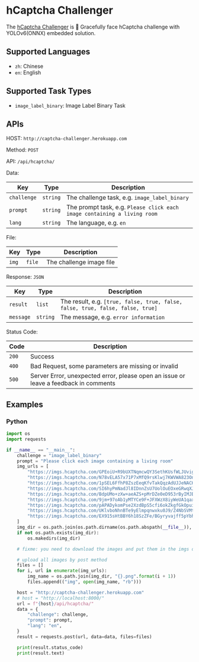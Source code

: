 # hCaptcha Challenger

The [hCaptcha Challenger](https://github.com/QIN2DIM/hcaptcha-challenger) is 🥂 Gracefully face hCaptcha challenge with YOLOv6(ONNX) embedded solution.

## Supported Languages

- `zh`: Chinese
- `en`: English

## Supported Task Types

- `image_label_binary`: Image Label Binary Task

## APIs

HOST: `http://captcha-challenger.herokuapp.com`

Method: `POST`

API: `/api/hcaptcha/`

Data:

| Key         | Type     | Description                                                              |
| ----------- | -------- | ------------------------------------------------------------------------ |
| `challenge` | `string` | The challenge task, e.g. `image_label_binary`                            |
| `prompt`    | `string` | The prompt task, e.g. `Please click each image containing a living rοom` |
| `lang`      | `string` | The language, e.g. `en`                                                  |

File:

| Key   | Type   | Description              |
| ----- | ------ | ------------------------ |
| `img` | `file` | The challenge image file |

Response: `JSON`

| Key       | Type     | Description                                                                    |
| --------- | -------- | ------------------------------------------------------------------------------ |
| `result`  | `list`   | The result, e.g. `[true, false, true, false, false, true, false, false, true]` |
| `message` | `string` | The message, e.g. `error information`                                          |

Status Code:

| Code  | Description                                                                          |
| ----- | ------------------------------------------------------------------------------------ |
| `200` | Success                                                                              |
| `400` | Bad Request, some parameters are missing or invalid                                  |
| `500` | Server Error, unexpected error, please open an issue or leave a feedback in comments |

## Examples

### Python

```python
import os
import requests

if __name__ == "__main__":
    challenge = "image_label_binary"
    prompt = "Please click each image containing a living rοom"
    img_urls = [
        "https://imgs.hcaptcha.com/GPEoiU+R9bUXTNqmcwQY3SethKUsfWLJUvigkUD1WIz7ShysOtrNzEQ6FtVGfxEkcPhyx4FSj+6URKFDVDo1yvejDFnQs6JYpP+/5VaY0iuc0VCk+XoKGiDU/vXeinlX+m3T+b+wvBeSz7hmdHLPARa6zeqgEMKb8fzODgSYGHjNmHBrwZKEVsqOZW4=/5xjvDyzFXjOozzB",
        "https://imgs.hcaptcha.com/N78vELA57x71P7xMfQ9rsKlwj7KWVWA823On41aBjRYeDycS/ObU4ZjXyfHXrUUZv/ZRDaupV1rFs1ZgKmhnhi+gmVJJ+pz6gLvoT1jAUOfGg69pF1Cy4Ct5QNVnbhyD1iYpfDdE0FrESqcZ1iRkY62EouI+wTWqzpa+EE5J+Btz8Zf72YyaWVdlUPg=44a04At4xqm458/p",
        "https://imgs.hcaptcha.com/1pSEL6FfhP8ZszEeqKfvTakQqzAdUJJeNACH3Sk9BxLz7AGFmmPQCF8OL6sE2UPHxecWO7ZaHrI/sPEcy1HPwdpvHJBNizaimOMcVW8KW9jzsSaU+8hExQuH07wXx3uzfADDYnnbMAVa89qf7SzL1pxp4KAjgyePJJuwexNBzzjelcVeWBhApRJtJMw=DI98ApAqjWBuMCZk",
        "https://imgs.hcaptcha.com/SI6hyPmNadJl8IDnnZsU7UolOuEOxeGRwqXJtWS/uSiUpA6/GnaePfbTugFZPyAyNa0c5iBnoimpnPh5DwVixLK6JIgo36sEMF15FdF5Xz4t8I5EN4o16CpKPOJLicAdaj3lVpvfPebpT3gzt95L0BYZed8Dg+3fxLL0/yVHb+H0AXMJiYIZXJvbfJI=qbqFvplUh4e9e29g",
        "https://imgs.hcaptcha.com/BdpUMo+zXw+aeAZS+pMrDZe0eD953rByIMJBZWdqt5HpIXmH4ec2DNL5szlLDA9Tfbw3JjYU/AoSegO89WGTja1Rgux26ieD3VcKC92Bbe57hujVh/cKECvBAeqb1Zc5OqtrUXZeESzTEPanUELoNO89A6eACbxeDKMJg3Z8I1PWyD/Vt25Yb6nEiT0=EFTyypD8F4x3toNu",
        "https://imgs.hcaptcha.com/9jm+97oAb1yMTYCe9F+JFXWzX8iyWeUA1qax56bPI3+douDzOF8Wa/hY0cJ6ZD3HETpjs6pAzur4CBnNoWKEKFoIKI0D5zjpD9uAGdohG0nZAB1vUwSkUDVoWFYQJq01HGe9Dm8DGJXl40blNSVRiPkUy86JbKFILKJ1o8KO3ybdQrBHrto0kImF/NI=unPpVZ/Eq3mV9Fw7",
        "https://imgs.hcaptcha.com/pAPADykomPse2XzdBpS5cfi6okZkgfGkOpuiB4znulKcuk4nvmlQ3kKHxxkWyGnDwpqW3zrA16whnvD6tiL8RYh0SBXcAeM+/VHS/TytRzMuJGRMi28cN+zXE0BNLnH3JhG1GC/nX7e1iys167oUBazroIn78IbJVTm6C8FdbvIrXnttHLgwX4AcgcI=PsgmVZvN6rsM6QNR",
        "https://imgs.hcaptcha.com/UKlvboNhnBTe9yElmpqnwxku0J9/Z4NbSVMt7C7nkcGX9XtE9W37kLT6rmqAXBCyrjq75O6TgB2tUH+K3cxkpjMr9r34mobHtFY1e+3077zTsIUcuFedSF1mjZQOlE7CX5gNskHD2iGX1RrV+KJEg/Evx2HvIaPHm7W7Hl73gzVgAYLZVbQGsfLYIXs=ZRHGGWSGBQFI4K74",
        "https://imgs.hcaptcha.com/EX915sHtBBY6h18SzZFe/BGyryvajff5pYbhsETEU49n8gJHuoGkyx/TYzhP3QgUW/ZfAoW5mc27oD6HfkpLGHNUxuGqQtD8sTnJWthSsWrASpzwVPCi+T5qzSBHPxj3eHUx1WKM10pzOA+X06vUr7ROSyepboL9rKlw2p2OwmSoMCLtn3trQdmSnB0=UJx3T+ODP1EYdlKP",
    ]
    img_dir = os.path.join(os.path.dirname(os.path.abspath(__file__)), "imgs")
    if not os.path.exists(img_dir):
        os.makedirs(img_dir)

    # fixme: you need to download the images and put them in the imgs directory

    # upload all images by post method
    files = []
    for i, url in enumerate(img_urls):
        img_name = os.path.join(img_dir, "{}.png".format(i + 1))
        files.append(("img", open(img_name, "rb")))

    host = "http://captcha-challenger.herokuapp.com"
    # host = "http://localhost:8000/"
    url = f"{host}/api/hcaptcha/"
    data = {
        "challenge": challenge,
        "prompt": prompt,
        "lang": "en",
    }
    result = requests.post(url, data=data, files=files)

    print(result.status_code)
    print(result.text)

```
